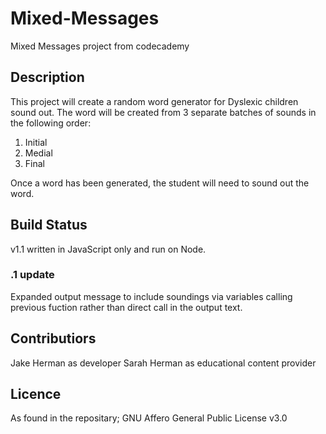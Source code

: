 # Mixed-Messages
Mixed Messages project from codecademy 

## Description
This project will create a random word generator for Dyslexic children sound out. The word will be created from 3 separate batches of sounds in the following order:
  1. Initial
  2. Medial
  3. Final

Once a word has been generated, the student will need to sound out the word.

## Build Status
v1.1 written in JavaScript only and run on Node.
 ### .1 update
  Expanded output message to include soundings via variables calling previous fuction rather than direct call in the output text.

## Contributiors
Jake Herman as developer
Sarah Herman as educational content provider

## Licence
As found in the repositary; GNU Affero General Public License v3.0
